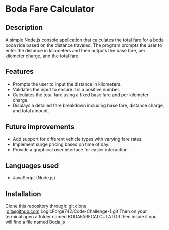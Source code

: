 # Boda Fare Calculator

## Description
A simple Node.js console application that calculates the total fare for a boda boda ride based on the distance traveled. The program prompts the user to enter the distance in kilometers and then outputs the base fare, per kilometer charge, and the total fare.

## Features
- Prompts the user to input the distance in kilometers.
- Validates the input to ensure it is a positive number.
- Calculates the total fare using a fixed base fare and per kilometer charge.
- Displays a detailed fare breakdown including base fare, distance charge, and total amount.

## Future improvements
- Add support for different vehicle types with varying fare rates.
- Implement surge pricing based on time of day.
- Provide a graphical user interface for easier interaction.

## Languages used
- JavaScript (Node.js)

## Installation
Clone this repository through:
git clone :git@github.com:LogicForge742/Code-Challenge-1.git
Then on your terminal open a folder named BODAFARECALCULATOR then inside it you will find a file named Boda.js

